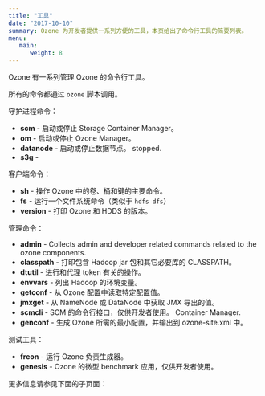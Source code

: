 ```yaml
---
title: "工具"
date: "2017-10-10"
summary: Ozone 为开发者提供一系列方便的工具，本页给出了命令行工具的简要列表。
menu:
   main:
      weight: 8
---
```


<!---
  Licensed to the Apache Software Foundation (ASF) under one or more
  contributor license agreements.  See the NOTICE file distributed with
  this work for additional information regarding copyright ownership.
  The ASF licenses this file to You under the Apache License, Version 2.0
  (the "License"); you may not use this file except in compliance with
  the License.  You may obtain a copy of the License at

      http://www.apache.org/licenses/LICENSE-2.0

  Unless required by applicable law or agreed to in writing, software
  distributed under the License is distributed on an "AS IS" BASIS,
  WITHOUT WARRANTIES OR CONDITIONS OF ANY KIND, either express or implied.
  See the License for the specific language governing permissions and
  limitations under the License.
-->

Ozone 有一系列管理 Ozone 的命令行工具。

所有的命令都通过 ```ozone``` 脚本调用。

守护进程命令：

   * **scm** - 启动或停止 Storage Container Manager。
   * **om** -  启动或停止 Ozone Manager。
   * **datanode** - 启动或停止数据节点。
   stopped.
   * **s3g** -

客户端命令：

   * **sh** -  操作 Ozone 中的卷、桶和键的主要命令。
   * **fs** - 运行一个文件系统命令（类似于 `hdfs dfs`）
   * **version** - 打印 Ozone 和 HDDS 的版本。


管理命令：

   * **admin** -  Collects admin and developer related commands related to the 
   ozone components.
   * **classpath** - 打印包含 Hadoop jar 包和其它必要库的 CLASSPATH。
   * **dtutil**    - 进行和代理 token 有关的操作。
   * **envvars** - 列出 Hadoop 的环境变量。
   * **getconf** -  从 Ozone 配置中读取特定配置值。
   * **jmxget**  - 从 NameNode 或 DataNode 中获取 JMX 导出的值。
   * **scmcli** -  SCM 的命令行接口，仅供开发者使用。
   Container Manager.
   * **genconf** -  生成 Ozone 所需的最小配置，并输出到 ozone-site.xml 中。

测试工具：

   * **freon** -  运行 Ozone 负责生成器。
   * **genesis**  - Ozone 的微型 benchmark 应用，仅供开发者使用。

更多信息请参见下面的子页面：